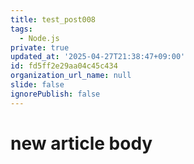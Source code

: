 ```yaml
---
title: test_post008
tags:
  - Node.js
private: true
updated_at: '2025-04-27T21:38:47+09:00'
id: fd5ff2e29aa04c45c434
organization_url_name: null
slide: false
ignorePublish: false
---
```

# new article body
